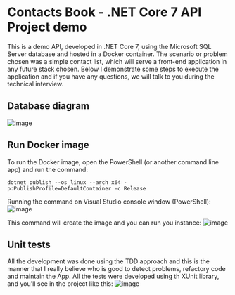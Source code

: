 # Contacts Book - .NET Core 7 API Project demo
This is a demo API, developed in .NET Core 7, using the Microsoft SQL Server database and hosted in a Docker container.
The scenario or problem chosen was a simple contact list, which will serve a front-end application in any future stack chosen.
Below I demonstrate some steps to execute the application and if you have any questions, we will talk to you during the technical interview.


## Database diagram
![image](https://github.com/fernandosgodoy/contactsbook-api-netcore7/assets/1747058/24745975-61d8-4649-a655-13a06fee6912)

## Run Docker image
To run the Docker image, open the PowerShell (or another command line app) and run the command:

`
dotnet publish --os linux --arch x64 -p:PublishProfile=DefaultContainer -c Release
`

Running the command on Visual Studio console window (PowerShell):
![image](https://github.com/fernandosgodoy/contactsbook-api-netcore7/assets/1747058/f9b5f429-e455-4dc7-9789-a421f6634638)

This command will create the image and you can run you instance:
![image](https://github.com/fernandosgodoy/contactsbook-api-netcore7/assets/1747058/30d44572-072f-4413-aae3-9f580467fea4)


## Unit tests
All the development was done using the TDD approach and this is the manner that I really believe who is good to detect problems, refactory code and maintain the App. All the tests were developed using th XUnit library, and you'll see in the project like this:
![image](https://github.com/fernandosgodoy/contactsbook-api-netcore7/assets/1747058/af734a56-680c-45fb-af74-10be01308ad8)


